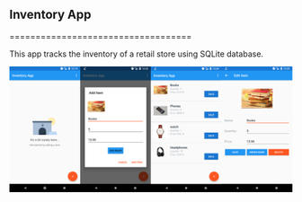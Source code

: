 ## Inventory App
===================================

This app tracks the inventory of a retail store using SQLite database.

![Inventory App][Inventory-App]

[Inventory-App]: ./media/app_screenshot.png